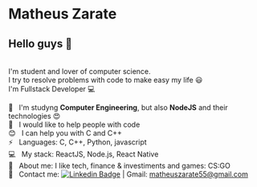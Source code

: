 # Matheus Zarate

## Hello guys 👋

<br/>I'm student and lover of computer science.
<br/>I try to resolve problems with code to make easy my life :smiley:
<br/>I'm Fullstack Developer :computer:

 :rocket:  &nbsp; I'm studyng **Computer Engineering**, but also **NodeJS** and their technologies :heart_eyes:
 <br/> :purple_heart: &nbsp; I would like to help people with code
 <br/> :blush: &nbsp; I can help you with C and C++
 <br/> :zap: &nbsp; Languages: C, C++, Python, javascript
 <br/> :computer: &nbsp; My stack: ReactJS, Node.js, React Native
 <br/> 💬  &nbsp; About me: I like tech, finance & investiments and games: CS:GO
 <br/> :email: &nbsp; Contact me: [![Linkedin Badge](https://img.shields.io/badge/-MatheusZarate-blue?style=flat-square&logo=Linkedin&logoColor=white&link=https://www.linkedin.com/in/matheus-zarate-6a92a7164/)](https://www.linkedin.com/in/matheus-zarate-6a92a7164/)
 |
Gmail: matheuszarate55@gmail.com
<!--
**zarateganso10/zarateganso10** is a ✨ _special_ ✨ repository because its `README.md` (this file) appears on your GitHub profile.

Here are some ideas to get you started:

- 🔭 I’m currently working on ...
- 🌱 I’m currently learning ...
- 👯 I’m looking to collaborate on ...
- 🤔 I’m looking for help with ...
- 💬 Ask me about ...
- 📫 How to reach me: ...
- 😄 Pronouns: ...
- ⚡ Fun fact: ...
-->
